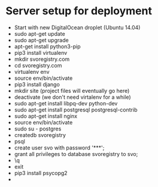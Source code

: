 Server setup for deployment
===========================

* Start with new DigitalOcean droplet (Ubuntu 14.04)
* sudo apt-get update
* sudo apt-get upgrade
* apt-get install python3-pip
* pip3 install virtualenv
* mkdir svoregistry.com
* cd svoregistry.com
* virtualenv env
* source env/bin/activate
* pip3 install django
* mkdir site (project files will eventually go here)
* deactivate (we don't need virtalenv for a while)
* sudo apt-get install libpq-dev python-dev
* sudo apt-get install postgresql postgresql-contrib
* sudo apt-get install nginx
* source env/bin/activate
* sudo su - postgres
* createdb svoregistry
* psql
* create user svo with password '***';
* grant all privileges to database svoregistry to svo;
* \q
* exit
* pip3 install psycopg2
* 
